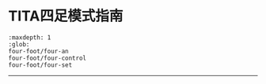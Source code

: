# TITA四足模式指南

```{toctree}
:maxdepth: 1
:glob:
four-foot/four-an
four-foot/four-control
four-foot/four-set
```

------


  
